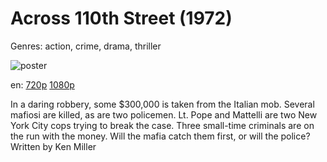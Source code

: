 # Across 110th Street (1972)

Genres: action, crime, drama, thriller

![poster](http://image.tmdb.org/t/p/w500/odRNPB8qLlQlFbQQxMiLaIxqHAT.jpg)

en:
  [720p](magnet:?xt=urn:btih:C224F38CFDA623F92D4DCE9AF1E360416891AD68&tr=udp://glotorrents.pw:6969/announce&tr=udp://tracker.opentrackr.org:1337/announce&tr=udp://torrent.gresille.org:80/announce&tr=udp://tracker.openbittorrent.com:80&tr=udp://tracker.coppersurfer.tk:6969&tr=udp://tracker.leechers-paradise.org:6969&tr=udp://p4p.arenabg.ch:1337&tr=udp://tracker.internetwarriors.net:1337)
  [1080p](magnet:?xt=urn:btih:11943142A56608F053D27473050EED957C2F6ECD&tr=udp://glotorrents.pw:6969/announce&tr=udp://tracker.opentrackr.org:1337/announce&tr=udp://torrent.gresille.org:80/announce&tr=udp://tracker.openbittorrent.com:80&tr=udp://tracker.coppersurfer.tk:6969&tr=udp://tracker.leechers-paradise.org:6969&tr=udp://p4p.arenabg.ch:1337&tr=udp://tracker.internetwarriors.net:1337)
  


In a daring robbery, some $300,000 is taken from the Italian mob. Several mafiosi are killed, as are two policemen. Lt. Pope and Mattelli are two New York City cops trying to break the case. Three small-time criminals are on the run with the money. Will the mafia catch them first, or will the police? Written by Ken Miller